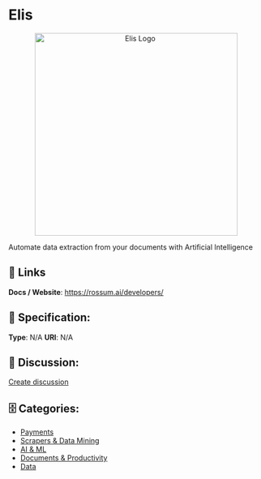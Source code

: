 # Elis
<p align="center">
    <img width="400" src="https://raw.githubusercontent.com/apis-list/apis-list/main/apis/elis/logo_256x256.png" alt="Elis Logo"/>
</p>

Automate data extraction from your documents with Artificial Intelligence

##  🔗 Links
**Docs / Website**: https://rossum.ai/developers/

## 🧬 Specification:
**Type**: N/A
**URI**: N/A

## 💬 Discussion:
[Create discussion](https://github.com/apis-list/apis-list/discussions/new)

## 🗄️ Categories:
- [Payments](https://github.com/apis-list/apis-list#payments)
- [Scrapers & Data Mining](https://github.com/apis-list/apis-list#scrapers--data-mining)
- [AI & ML](https://github.com/apis-list/apis-list#ai--ml)
- [Documents & Productivity](https://github.com/apis-list/apis-list#documents--productivity)
- [Data](https://github.com/apis-list/apis-list#data)



